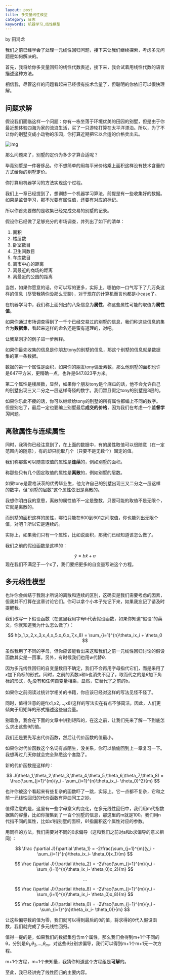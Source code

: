 ```yaml
---
layout: post
title: 多变量线性模型
category: 日志
keywords: 机器学习,线性模型
---
```


by 田鸿龙

我们之前已经学会了处理一元线性回归问题，接下来让我们继续探索，考虑多元问题是如何解决的。


首先，我将给你多变量回归的线性代数表述，接下来，我会试着用线性代数的语言描述这种方法。


相信我，尽管这样的问题看起来已经很有技术含量了，但聪明的你依旧可以很快理解。

## 问题求解


假设我们面临这样一个问题：你有一栋坐落于环境优美的田园的别墅，但是由于你最近想体验四海为家的流浪生活，买了一只游轮打算在太平洋漂泊。所以，为了不让你的别墅变成小动物的乐园，你打算近期把它以合适的价格卖出去。

![img](https://raw.githubusercontent.com/nju-se-ai-group/nju-se-ai-group.github.io/master/img/post/房子.jpeg)




那么问题来了，别墅的定价为多少才算合适呢？


毕竟别墅是一件奢侈品，你不想简单的用每平米价格乘上面积这样没有技术含量的方式给你的别墅定价。


你打算用机器学习的方法实现这个过程。


我们上一章已经提到了，想训练一个机器学习算法，前提是有一些收集好的数据。如果是监督学习，那不光要有属性值，还要有对应的标记。


所以你首先要做的是收集已经完成交易的别墅的记录。


假设你已经做了足够充分的市场调查，并列出了如下的清单：

1. 面积
2. 楼层数
3. 卧室数目
4. 卫生间数目
5. 车库数目
6. 离市中心的距离
7. 离最近的商场的距离
8. 离最近的公园的距离


当然，如果你愿意的话，你可以写的更多，实际上，哪怕你一口气写下了几万条这样的信息（尽管我猜你没那么无聊），对于现在的计算机而言也都是小case了。


在机器学习中，我们称上面列出的八条信息为**属性**，称这些属性可能的取值为**属性值**。


如果你通过市场调查得到了一千个已经交易过的别墅的信息，我们称这些信息的集合为**数据集**，看起来这样的命名还是蛮有道理的，对吧。


让我拿刚才的例子进一步解释。


如果你最先收集的信息是你朋友tony的别墅的信息，那这个别墅的信息就是数据集的第一条数据。


数据的第一个属性是面积，如果你的朋友tony偏爱素数，那么他别墅的面积也许是647平方米，更精确一点，也许是647.823平方米。


第二个属性是楼层数，显然，如果你个朋友tony是个麻瓜的话，他不会允许自己的别墅出现三又二分之一层这样奇怪的数字。我们暂且假定tony的别墅是3层的。

如果你乐此不疲的话，你可以继续给tony的别墅的所有属性都编上不同的数字。但是别忘了，最后一定也要编上别墅最后**成交的价格**，因为我们在考虑一个**监督学习**问题。



## 离散属性与连续属性


同时，我猜你已经注意到了，在上面的数据中，有的属性取值可以很随意（在一定范围内的随意），有的却只能取几个（只要不是无数个）固定的值。


我们称那些可以随意取值的属性是**连续**的，例如别墅的面积。


称那些只有几个固定取值的属性是**离散**的，例如别墅的层数。


如果tony是霍格沃茨的优秀毕业生，他允许自己的别墅出现三又二分之一层这样的数字，但“别墅的层数”这个属性依旧是离散的。

我想你明白我的意思，离散的属性值不一定是整数，只要可能的取值不是无限个，它就是离散的。



而别墅的面积这样的属性，哪怕只能在600到601之间取值，你也能列出无限个值，对吧？所以它是连续的。



实际上，如果我们只有一个属性，比如说面积，那我们已经知道该怎么做了。


我们之前的假设函数是这样的：

$$
\hat y = b \hat x+a
$$
现在我们不满足于一个x了，我们要把更多的自变量写进这个方程。

## 多元线性模型


也许你会纠结于我刚才所说的离散和连续的区别，这确实是我们需要考虑的因素，但我并不打算在这章讨论它们。你可以拿个小本子先记下来，如果我忘记了请及时提醒我。


我们改写一下假设函数（在这里我用字母h代表假设函数，如果你知道“假设”的英文，你就知道我为什么怎么做了）：

$$
h(x_1,x_2,x_3,x_4,x_5,x_6,x_7,x_8) = \sum_{i=1}^{n}\theta_ix_i + \theta_0
$$


虽然我用了不同的字母，但你应该能看出来这和我们之前一元线性回归讨论的假设函数其实是一回事。另外，有时候我们也用$w$代替$\theta$.


因为多元线性回归的自变量数目不确定，我们不会再用字母指代它们，而是采用了$x$加下角标的形式。同时，之前的系数a和b也消失不见了，取而代之的是$\theta$加下角标的形式，$\theta_0$没有和任何自变量相乘，显然，它替代了之前的b。


如果你之前阅读过统计学相关的书籍，你应该已经对这样的写法见怪不怪了。


同时，值得注意的是f(x1,x2,...,x8)这样的写法实在有点不够简洁，因此，人们更倾向于用矩阵的形式描述这些自变量。


别着急，我会在下面的文章中讲到矩阵的，在这之前，让我们先来了解一下到底怎么求出这些θ的值。


我们还是要先写出代价函数，然后让代价函数的值最小。


如果你对代价函数这个名词有点陌生，没关系，你可以偷偷回到上一章复习一下。我想再过几天你就会完全熟悉这个套路了。


新的代价函数是这样的：



$$
J(\theta_1,\theta_2,\theta_3,\theta_4,\theta_5,\theta_6,\theta_7,\theta_8) = \frac{\sum_{j=1}^{m}(y_i - \sum_{i=1}^{n}\theta_ix_i- \theta_0)^2}{m}
$$



也许你被这个看起来有些复杂的函数吓了一跳，实际上。它一点都不复杂，它和之前一元线性回归的代价函数有异曲同工之妙。


值得注意的是，这里有一些字母意义的变化，在多元线性回归中，我们用m代指数据集的容量，比如你搜集到了一百个别墅的信息，那这里的m就是100。我们用n代指不同的属性，比如x1指别墅的面积，θ1指面积这个属性对应的参数。



用同样的方法，我们需要对不同的θ求偏导（这和我们之前对a和b求偏导的意义相同）：

$$
\frac {\partial J}{\partial \theta_1} = -2\frac{\sum_{j=1}^{m}(y_i - \sum_{i=1}^{n}\theta_ix_i- \theta_0)x_1}{m}
$$

$$
\frac {\partial J}{\partial \theta_2} = -2\frac{\sum_{j=1}^{m}(y_i - \sum_{i=1}^{n}\theta_ix_i- \theta_0)x_2}{m}
$$

$$
...
$$

$$
\frac {\partial J}{\partial \theta_8} = -2\frac{\sum_{j=1}^{m}(y_i - \sum_{i=1}^{n}\theta_ix_i- \theta_0)x_8}{m}
$$

$$
\frac {\partial J}{\partial \theta_0} = -2\frac{\sum_{j=1}^{m}(y_i - \sum_{i=1}^{n}\theta_ix_i- \theta_0)}{m}
$$




让这些偏导数的值为零，我们就可以得到最后的θ的值，将求得的θ代入假设函数，我们就完成了多元线性回归。


值得一提的是，如果我们的数据集包含m个属性，那么我们会得到m+1个不同的θ，分别是$\theta_1$,$\theta_2$,$...$,$\theta_m$，对这些$\theta$分别求偏导，我们可以得到m+1个m+1元一次方程。



m+1个方程，m+1个未知量，我猜你知道这个方程组是**可解**的。



至此，我已经讲完了线性回归的主要内容。
